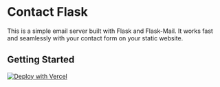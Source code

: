 # Contact Flask

This is a simple email server built with Flask and Flask-Mail. It works fast and seamlessly with your contact form on your static website.

## Getting Started

[![Deploy with Vercel](https://vercel.com/button)](https://vercel.com/new/clone?repository-url=https%3A%2F%2Fgithub.com%2FHaozhe-Li%2FContactFlask&env=MAIL_SERVER,MAIL_PASSWORD,MAIL_USERNAME,MAIL_SENDER,MAIL_FORWARD,MAIL_NAME&envDescription=All%20the%20SMTP%20mail%20requires)
